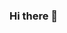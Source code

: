 ### Hi there 👋

<!--
**delatorrena2016/delatorrena2016** is a ✨ _special_ ✨ repository because its `README.md` (this file) appears on your GitHub profile.

I'm an undergrad physics student at the [Universidad de Guanajuato's](https://www.ugto.mx/en/) Science and engineering division [DCI](http://www.dci.ugto.mx/) in Guanajuato city. I'm interested in data science, data analysis, quantum optics, and optimization.
 
Here's my e-mail 
#Technologies & Tools
![](https://img.shields.io/badge/<WORD_ON_LEFT>-<WORD_ON_RIGHT>-informational?style=flat&logo=<LOGO_NAME>&logoColor=white&color=2bbc8a)

Active member at:
